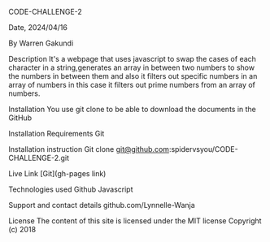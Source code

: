 CODE-CHALLENGE-2

Date, 2024/04/16

By Warren Gakundi

Description
It's a webpage that uses javascript to swap the cases of each character in a string,generates an array in between two numbers to show the numbers in between them and also it filters out specific numbers in an array of numbers in this case it filters out prime numbers from an array of numbers.

Installation
You use git clone to be able to download the documents in the GitHub

Installation Requirements
Git

Installation instruction
Git clone git@github.com:spidervsyou/CODE-CHALLENGE-2.git

Live Link
[Git](gh-pages link)

Technologies used
Github Javascript

Support and contact details
github.com/Lynnelle-Wanja

License
The content of this site is licensed under the MIT license Copyright (c) 2018
